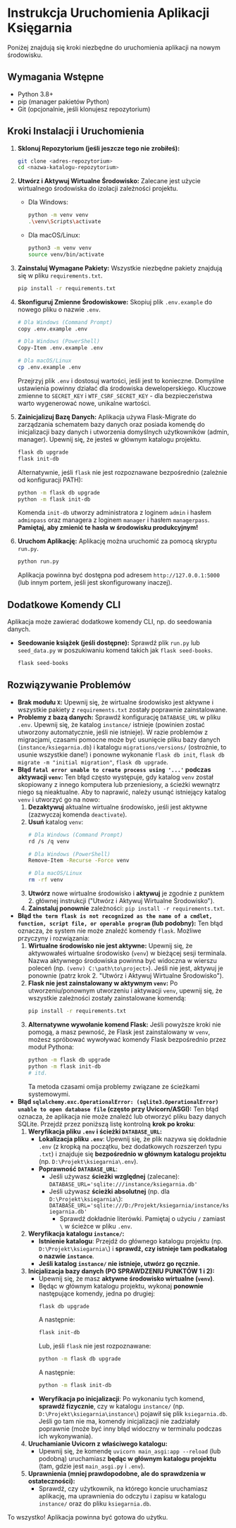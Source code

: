 # Instrukcja Uruchomienia Aplikacji Księgarnia

Poniżej znajdują się kroki niezbędne do uruchomienia aplikacji na nowym środowisku.

## Wymagania Wstępne

*   Python 3.8+
*   pip (manager pakietów Python)
*   Git (opcjonalnie, jeśli klonujesz repozytorium)

## Kroki Instalacji i Uruchomienia

1.  **Sklonuj Repozytorium (jeśli jeszcze tego nie zrobiłeś):**
    ```bash
    git clone <adres-repozytorium>
    cd <nazwa-katalogu-repozytorium>
    ```

2.  **Utwórz i Aktywuj Wirtualne Środowisko:**
    Zalecane jest użycie wirtualnego środowiska do izolacji zależności projektu.

    *   Dla Windows:
        ```bash
        python -m venv venv
        .\venv\Scripts\activate
        ```
    *   Dla macOS/Linux:
        ```bash
        python3 -m venv venv
        source venv/bin/activate
        ```

3.  **Zainstaluj Wymagane Pakiety:**
    Wszystkie niezbędne pakiety znajdują się w pliku `requirements.txt`.
    ```bash
    pip install -r requirements.txt
    ```

4.  **Skonfiguruj Zmienne Środowiskowe:**
    Skopiuj plik `.env.example` do nowego pliku o nazwie `.env`.
    ```bash
    # Dla Windows (Command Prompt)
    copy .env.example .env

    # Dla Windows (PowerShell)
    Copy-Item .env.example .env

    # Dla macOS/Linux
    cp .env.example .env
    ```
    Przejrzyj plik `.env` i dostosuj wartości, jeśli jest to konieczne. Domyślne ustawienia powinny działać dla środowiska deweloperskiego. Kluczowe zmienne to `SECRET_KEY` i `WTF_CSRF_SECRET_KEY` - dla bezpieczeństwa warto wygenerować nowe, unikalne wartości.

5.  **Zainicjalizuj Bazę Danych:**
    Aplikacja używa Flask-Migrate do zarządzania schematem bazy danych oraz posiada komendę do inicjalizacji bazy danych i utworzenia domyślnych użytkowników (admin, manager).
    Upewnij się, że jesteś w głównym katalogu projektu.

    ```bash
    flask db upgrade
    flask init-db
    ```
    Alternatywnie, jeśli `flask` nie jest rozpoznawane bezpośrednio (zależnie od konfiguracji PATH):
    ```bash
    python -m flask db upgrade
    python -m flask init-db
    ```
    Komenda `init-db` utworzy administratora z loginem `admin` i hasłem `adminpass` oraz managera z loginem `manager` i hasłem `managerpass`. **Pamiętaj, aby zmienić te hasła w środowisku produkcyjnym!**

6.  **Uruchom Aplikację:**
    Aplikację można uruchomić za pomocą skryptu `run.py`.
    ```bash
    python run.py
    ```
    Aplikacja powinna być dostępna pod adresem `http://127.0.0.1:5000` (lub innym portem, jeśli jest skonfigurowany inaczej).

## Dodatkowe Komendy CLI

Aplikacja może zawierać dodatkowe komendy CLI, np. do seedowania danych.

*   **Seedowanie książek (jeśli dostępne):**
    Sprawdź plik `run.py` lub `seed_data.py` w poszukiwaniu komend takich jak `flask seed-books`.
    ```bash
    flask seed-books
    ```

## Rozwiązywanie Problemów

*   **Brak modułu `X`:** Upewnij się, że wirtualne środowisko jest aktywne i wszystkie pakiety z `requirements.txt` zostały poprawnie zainstalowane.
*   **Problemy z bazą danych:** Sprawdź konfigurację `DATABASE_URL` w pliku `.env`. Upewnij się, że katalog `instance/` istnieje (powinien zostać utworzony automatycznie, jeśli nie istnieje). W razie problemów z migracjami, czasami pomocne może być usunięcie pliku bazy danych (`instance/ksiegarnia.db`) i katalogu `migrations/versions/` (ostrożnie, to usunie wszystkie dane!) i ponowne wykonanie `flask db init`, `flask db migrate -m "initial migration"`, `flask db upgrade`.
*   **Błąd `fatal error unable to create process using '...'` podczas aktywacji `venv`:** Ten błąd często występuje, gdy katalog `venv` został skopiowany z innego komputera lub przeniesiony, a ścieżki wewnątrz niego są nieaktualne. Aby to naprawić, należy usunąć istniejący katalog `venv` i utworzyć go na nowo:
    1.  **Dezaktywuj** aktualne wirtualne środowisko, jeśli jest aktywne (zazwyczaj komenda `deactivate`).
    2.  **Usuń** katalog `venv`:
        ```bash
        # Dla Windows (Command Prompt)
        rd /s /q venv

        # Dla Windows (PowerShell)
        Remove-Item -Recurse -Force venv

        # Dla macOS/Linux
        rm -rf venv
        ```
    3.  **Utwórz** nowe wirtualne środowisko i **aktywuj** je zgodnie z punktem 2. głównej instrukcji ("Utwórz i Aktywuj Wirtualne Środowisko").
    4.  **Zainstaluj ponownie** zależności: `pip install -r requirements.txt`.
*   **Błąd `the term flask is not recognized as the name of a cmdlet, function, script file, or operable program` (lub podobny):** Ten błąd oznacza, że system nie może znaleźć komendy `flask`. Możliwe przyczyny i rozwiązania:
    1.  **Wirtualne środowisko nie jest aktywne:** Upewnij się, że aktywowałeś wirtualne środowisko (`venv`) w bieżącej sesji terminala. Nazwa aktywnego środowiska powinna być widoczna w wierszu poleceń (np. `(venv) C:\path\to\project>`). Jeśli nie jest, aktywuj je ponownie (patrz krok 2. "Utwórz i Aktywuj Wirtualne Środowisko").
    2.  **Flask nie jest zainstalowany w aktywnym `venv`:** Po utworzeniu/ponownym utworzeniu i aktywacji `venv`, upewnij się, że wszystkie zależności zostały zainstalowane komendą:
        ```bash
        pip install -r requirements.txt
        ```
    3.  **Alternatywne wywołanie komend Flask:** Jeśli powyższe kroki nie pomogą, a masz pewność, że Flask jest zainstalowany w `venv`, możesz spróbować wywoływać komendy Flask bezpośrednio przez moduł Pythona:
        ```bash
        python -m flask db upgrade
        python -m flask init-db
        # itd.
        ```
        Ta metoda czasami omija problemy związane ze ścieżkami systemowymi.
*   **Błąd `sqlalchemy.exc.OperationalError: (sqlite3.OperationalError) unable to open database file` (często przy Uvicorn/ASGI):**
    Ten błąd oznacza, że aplikacja nie może znaleźć lub otworzyć pliku bazy danych SQLite. Przejdź przez poniższą listę kontrolną **krok po kroku**:
    1.  **Weryfikacja pliku `.env` i ścieżki `DATABASE_URL`:**
        *   **Lokalizacja pliku `.env`**: Upewnij się, że plik nazywa się dokładnie `.env` (z kropką na początku, bez dodatkowych rozszerzeń typu `.txt`) i znajduje się **bezpośrednio w głównym katalogu projektu** (np. `D:\Projekt\ksiegarnia\.env`).
        *   **Poprawność `DATABASE_URL`**:
            *   Jeśli używasz **ścieżki względnej** (zalecane): `DATABASE_URL='sqlite:///instance/ksiegarnia.db'`
            *   Jeśli używasz **ścieżki absolutnej** (np. dla `D:\Projekt\ksiegarnia\`): `DATABASE_URL='sqlite:///D:/Projekt/ksiegarnia/instance/ksiegarnia.db'`
                *   Sprawdź dokładnie literówki. Pamiętaj o użyciu `/` zamiast `\` w ścieżce w pliku `.env`.
    2.  **Weryfikacja katalogu `instance/`:**
        *   **Istnienie katalogu**: Przejdź do głównego katalogu projektu (np. `D:\Projekt\ksiegarnia\`) i **sprawdź, czy istnieje tam podkatalog o nazwie `instance`**.
        *   **Jeśli katalog `instance/` nie istnieje, utwórz go ręcznie.**
    3.  **Inicjalizacja bazy danych (PO SPRAWDZENIU PUNKTÓW 1 i 2):**
        *   Upewnij się, że masz **aktywne środowisko wirtualne (`venv`)**.
        *   Będąc w głównym katalogu projektu, wykonaj **ponownie** następujące komendy, jedna po drugiej:
            ```bash
            flask db upgrade
            ```
            A następnie:
            ```bash
            flask init-db
            ```
            Lub, jeśli `flask` nie jest rozpoznawane:
            ```bash
            python -m flask db upgrade
            ```
            A następnie:
            ```bash
            python -m flask init-db
            ```
        *   **Weryfikacja po inicjalizacji**: Po wykonaniu tych komend, **sprawdź fizycznie**, czy w katalogu `instance/` (np. `D:\Projekt\ksiegarnia\instance\`) pojawił się plik `ksiegarnia.db`. Jeśli go tam nie ma, komendy inicjalizacji nie zadziałały poprawnie (może być inny błąd widoczny w terminalu podczas ich wykonywania).
    4.  **Uruchamianie Uvicorn z właściwego katalogu:**
        *   Upewnij się, że komendę `uvicorn main_asgi:app --reload` (lub podobną) uruchamiasz **będąc w głównym katalogu projektu** (tam, gdzie jest `main_asgi.py` i `.env`).
    5.  **Uprawnienia (mniej prawdopodobne, ale do sprawdzenia w ostateczności):**
        *   Sprawdź, czy użytkownik, na którego koncie uruchamiasz aplikację, ma uprawnienia do odczytu i zapisu w katalogu `instance/` oraz do pliku `ksiegarnia.db`.

To wszystko! Aplikacja powinna być gotowa do użytku.

